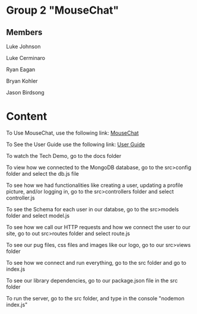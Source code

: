 # Group 2 "MouseChat"
## Members
Luke Johnson

Luke Cerminaro

Ryan Eagan

Bryan Kohler

Jason Birdsong

# Content
To Use MouseChat, use the following link:
[MouseChat](https://mousechat-04752a8a3873.herokuapp.com/)

To See the User Guide use the following link:
[User Guide](/docs/Final%20User%20Guide.md)

To watch the Tech Demo, go to the docs folder

To view how we connected to the MongoDB database, go to the src>config folder and select the db.js file

To see how we had functionalities like creating a user, updating a profile picture, and/or logging in, go to the src>controllers folder and select controller.js

To see the Schema for each user in our databse, go to the src>models folder and select model.js

To see how we call our HTTP requests and how we connect the user to our site, go to out src>routes folder and select route.js

To see our pug files, css files and images like our logo, go to our src>views folder

To see how we connect and run everything, go to the src folder and go to index.js

To see our library dependencies, go to our package.json file in the src folder

To run the server, go to the src folder, and type in the console "nodemon index.js" 